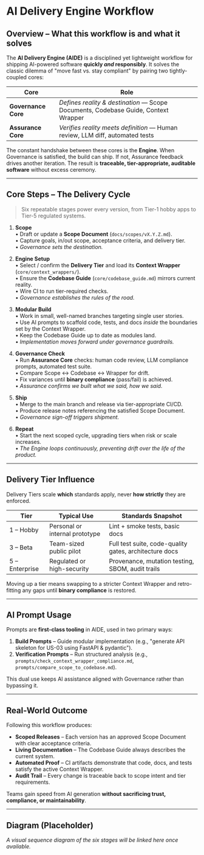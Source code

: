 # AI Delivery Engine Workflow

## Overview – What this workflow is and what it solves

The **AI Delivery Engine (AIDE)** is a disciplined yet lightweight workflow for shipping AI-powered software **quickly _and_ responsibly**. It solves the classic dilemma of "move fast vs. stay compliant" by pairing two tightly-coupled cores:

| Core | Role |
|------|------|
| **Governance Core** | _Defines reality & destination_ — Scope Documents, Codebase Guide, Context Wrapper |
| **Assurance Core** | _Verifies reality meets definition_ — Human review, LLM diff, automated tests |

The constant handshake between these cores is the **Engine**. When Governance is satisfied, the build can ship. If not, Assurance feedback drives another iteration. The result is **traceable, tier-appropriate, auditable software** without excess ceremony.

---

## Core Steps – The Delivery Cycle

> Six repeatable stages power every version, from Tier-1 hobby apps to Tier-5 regulated systems.

1. **Scope**  
   • Draft or update a **Scope Document** (`docs/scopes/vX.Y.Z.md`).  
   • Capture goals, in/out scope, acceptance criteria, and delivery tier.  
   • _Governance sets the destination._

2. **Engine Setup**  
   • Select / confirm the **Delivery Tier** and load its **Context Wrapper** (`core/context_wrappers/`).  
   • Ensure the **Codebase Guide** (`core/codebase_guide.md`) mirrors current reality.  
   • Wire CI to run tier-required checks.  
   • _Governance establishes the rules of the road._

3. **Modular Build**  
   • Work in small, well-named branches targeting single user stories.  
   • Use AI prompts to scaffold code, tests, and docs _inside_ the boundaries set by the Context Wrapper.  
   • Keep the Codebase Guide up to date as modules land.  
   • _Implementation moves forward under governance guardrails._

4. **Governance Check**  
   • Run **Assurance Core** checks: human code review, LLM compliance prompts, automated test suite.  
   • Compare Scope ↔ Codebase ↔ Wrapper for drift.  
   • Fix variances until **binary compliance** (pass/fail) is achieved.  
   • _Assurance confirms we built what we said, how we said._

5. **Ship**  
   • Merge to the main branch and release via tier-appropriate CI/CD.  
   • Produce release notes referencing the satisfied Scope Document.  
   • _Governance sign-off triggers shipment._

6. **Repeat**  
   • Start the next scoped cycle, upgrading tiers when risk or scale increases.  
   • _The Engine loops continuously, preventing drift over the life of the product._

---

## Delivery Tier Influence

Delivery Tiers scale **which** standards apply, never **how strictly** they are enforced.

| Tier | Typical Use | Standards Snapshot |
|------|-------------|--------------------|
| 1 – Hobby | Personal or internal prototype | Lint + smoke tests, basic docs |
| 3 – Beta | Team-sized public pilot | Full test suite, code-quality gates, architecture docs |
| 5 – Enterprise | Regulated or high-security | Provenance, mutation testing, SBOM, audit trails |

Moving up a tier means swapping to a stricter Context Wrapper and retro-fitting any gaps until **binary compliance** is restored.

---

## AI Prompt Usage

Prompts are **first-class tooling** in AIDE, used in two primary ways:

1. **Build Prompts** – Guide modular implementation (e.g., "generate API skeleton for US-03 using FastAPI & pydantic").  
2. **Verification Prompts** – Run structured analysis (e.g., `prompts/check_context_wrapper_compliance.md`, `prompts/compare_scope_to_codebase.md`).

This dual use keeps AI assistance aligned with Governance rather than bypassing it.

---

## Real-World Outcome

Following this workflow produces:

* **Scoped Releases** – Each version has an approved Scope Document with clear acceptance criteria.
* **Living Documentation** – The Codebase Guide always describes the current system.
* **Automated Proof** – CI artifacts demonstrate that code, docs, and tests satisfy the active Context Wrapper.
* **Audit Trail** – Every change is traceable back to scope intent and tier requirements.

Teams gain speed from AI generation **without sacrificing trust, compliance, or maintainability**.

---

## Diagram (Placeholder)

_A visual sequence diagram of the six stages will be linked here once available._ 